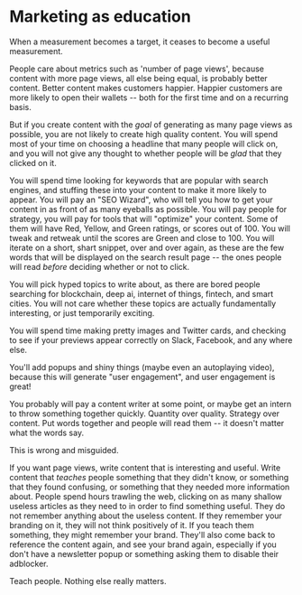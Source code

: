 # Marketing as education

When a measurement becomes a target, it ceases to become a useful measurement.

People care about metrics such as 'number of page views', because content with more page views, all else being equal, is probably better content. Better content makes customers happier. Happier customers are more likely to open their wallets -- both for the first time and on a recurring basis.

But if you create content with the _goal_ of generating as many page views as possible, you are not likely to create high quality content. You will spend most of your time on choosing a headline that many people will click on, and you will not give any thought to whether people will be _glad_ that they clicked on it. 

You will spend time looking for keywords that are popular with search engines, and stuffing these into your content to make it more likely to appear. You will pay an "SEO Wizard", who will tell you how to get your content in as front of as many eyeballs as possible. You will pay people for strategy, you will pay for tools that will "optimize" your content. Some of them will have Red, Yellow, and Green ratings, or scores out of 100. You will tweak and retweak until the scores are Green and close to 100. You will iterate on a short, shart snippet, over and over again, as these are the few words that will be displayed on the search result page -- the ones people will read _before_ deciding whether or not to click. 

You will pick hyped topics to write about, as there are bored people searching for blockchain, deep ai, internet of things, fintech, and smart cities. You will not care whether these topics are actually fundamentally interesting, or just temporarily exciting. 

You will spend time making pretty images and Twitter cards, and checking to see if your previews appear correctly on Slack, Facebook, and any where else.

You'll add popups and shiny things (maybe even an autoplaying video), because this will generate "user engagement", and user engagement is great!

You probably will pay a content writer at some point, or maybe get an intern to throw something together quickly. Quantity over quality. Strategy over content. Put words together and people will read them -- it doesn't matter what the words say.

This is wrong and misguided.

If you want page views, write content that is interesting and useful. Write content that _teaches_ people something that they didn't know, or something that they found confusing, or something that they needed more information about. People spend hours trawling the web, clicking on as many shallow useless articles as they need to in order to find something useful. They do not remember anything about the useless content. If they remember your branding on it, they will not think positively of it. If you teach them something, they might remember your brand. They'll also come back to reference the content again, and see your brand again, especially if you don't have a newsletter popup or something asking them to disable their adblocker.

Teach people. Nothing else really matters.


